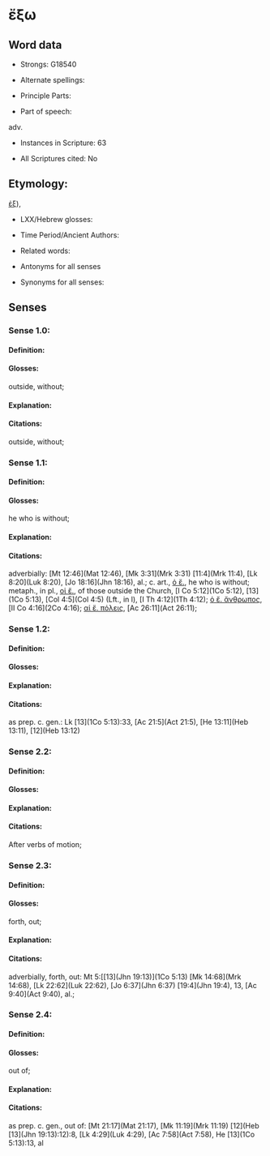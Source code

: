 # ἔξω 

<!-- Status: S2=NeedsEdits -->
<!-- Lexica used for edits:   -->

## Word data

* Strongs: G18540

* Alternate spellings:



* Principle Parts: 


* Part of speech: 

adv.

* Instances in Scripture: 63

* All Scriptures cited: No

## Etymology: 

[ἐξ]()), 

* LXX/Hebrew glosses: 


* Time Period/Ancient Authors: 


* Related words: 

* Antonyms for all senses

* Synonyms for all senses: 


## Senses 


### Sense  1.0: 

#### Definition: 

#### Glosses: 

outside, without; 

#### Explanation: 


#### Citations: 

outside, without; 

### Sense  1.1: 

#### Definition: 

#### Glosses: 

he who is without; 

#### Explanation: 


#### Citations: 

adverbially: [Mt 12:46](Mat 12:46), [Mk 3:31](Mrk 3:31) [11:4](Mrk 11:4), [Lk 8:20](Luk 8:20), [Jo 18:16](Jhn 18:16), al.; c. art., [ὁ ἔ.](), he who is without; metaph., in pl., [οἱ ἔ.](), of those outside the Church, [I Co 5:12](1Co 5:12), [13](1Co 5:13), [Col 4:5](Col 4:5) (Lft., in l), [I Th 4:12](1Th 4:12); [ὁ ἔ. ἄνθρωπος](), [II Co 4:16](2Co 4:16); [αἱ ἔ. πόλεις](), [Ac 26:11](Act 26:11); 

### Sense  1.2: 

#### Definition: 


#### Glosses:



#### Explanation:



#### Citations: 

as prep. c. gen.: Lk [13](1Co 5:13):33, [Ac 21:5](Act 21:5), [He 13:11](Heb 13:11), [12](Heb 13:12) 

### Sense  2.2: 

#### Definition: 


#### Glosses:



#### Explanation:



#### Citations: 

After verbs of motion; 

### Sense  2.3: 

#### Definition: 

#### Glosses: 

forth, out; 

#### Explanation: 


#### Citations: 

adverbially, forth, out: Mt 5:[[13](Jhn 19:13)](1Co 5:13) [Mk 14:68](Mrk 14:68), [Lk 22:62](Luk 22:62), [Jo 6:37](Jhn 6:37) [19:4](Jhn 19:4), 13, [Ac 9:40](Act 9:40), al.; 

### Sense  2.4: 

#### Definition: 

#### Glosses: 

out of; 

#### Explanation: 


#### Citations: 

as prep. c. gen., out of: [Mt 21:17](Mat 21:17), [Mk 11:19](Mrk 11:19) [12](Heb [13](Jhn 19:13):12):8, [Lk 4:29](Luk 4:29), [Ac 7:58](Act 7:58), He [13](1Co 5:13):13, al 
